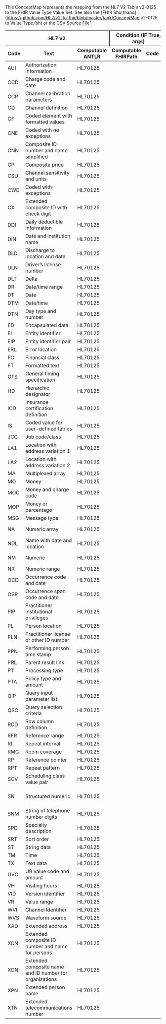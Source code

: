 This ConceptMap represents the mapping from the HL7 V2 Table v2-0125 to the FHIR Value Type Value Set. See also the [FHIR Shorthand](https://github.com/HL7/v2-to-fhir/blob/master/tank/ConceptMap v2-0125 to Value Type.fsh) or the [CSV Source File](https://github.com/HL7/v2-to-fhir/blob/master/mappings/)"
<table class='grid'><thead>
<tr><th colspan='3' style='border-right: 2px solid black;'>HL7 v2</th><th colspan='3' style='border-right: 2px solid black;'>Condition (IF True, args)</th><th colspan='4'>HL7 FHIR</th><th>Comments</th></tr>
<tr><th>Code</th><th>Text</th><th>Computable ANTLR</th><th>Computable FHIRPath</th><th>Code</th><th>&#xA0;</th><th>Display</th><th>Code System</th><th>&#xA0;</th></tr></thead>
<tbody>
<tr><td>AUI</td><td>Authorization information</td><td style='border-right: 2px'>HL70125</td><td></td><td></td><td style='border-right: 2px'></td><td></td><td></td><td></td><td></td><td></td></tr>
<tr><td>CCD</td><td>Charge code and date</td><td style='border-right: 2px'>HL70125</td><td></td><td></td><td style='border-right: 2px'></td><td></td><td></td><td></td><td></td><td></td></tr>
<tr><td>CCP</td><td>Channel calibration parameters</td><td style='border-right: 2px'>HL70125</td><td></td><td></td><td style='border-right: 2px'></td><td></td><td></td><td></td><td></td><td></td></tr>
<tr><td>CD</td><td>Channel definition</td><td style='border-right: 2px'>HL70125</td><td></td><td></td><td style='border-right: 2px'></td><td></td><td></td><td></td><td></td><td></td></tr>
<tr><td>CF</td><td>Coded element with formatted values</td><td style='border-right: 2px'>HL70125</td><td></td><td></td><td style='border-right: 2px'></td><td>valueCodeableConcept</td><td></td><td></td><td></td><td></td></tr>
<tr><td>CNE</td><td>Coded with no exceptions</td><td style='border-right: 2px'>HL70125</td><td></td><td></td><td style='border-right: 2px'></td><td>valueCodeableConcept</td><td></td><td></td><td></td><td></td></tr>
<tr><td>CNN</td><td>Composite ID number and name simplified</td><td style='border-right: 2px'>HL70125</td><td></td><td></td><td style='border-right: 2px'></td><td></td><td></td><td></td><td></td><td></td></tr>
<tr><td>CP</td><td>Composite price</td><td style='border-right: 2px'>HL70125</td><td></td><td></td><td style='border-right: 2px'></td><td></td><td></td><td></td><td></td><td></td></tr>
<tr><td>CSU</td><td>Channel sensitivity and units</td><td style='border-right: 2px'>HL70125</td><td></td><td></td><td style='border-right: 2px'></td><td></td><td></td><td></td><td></td><td></td></tr>
<tr><td>CWE</td><td>Coded with exceptions</td><td style='border-right: 2px'>HL70125</td><td></td><td></td><td style='border-right: 2px'></td><td>valueCodeableConcept</td><td></td><td></td><td></td><td></td></tr>
<tr><td>CX</td><td>Extended composite ID with check digit</td><td style='border-right: 2px'>HL70125</td><td></td><td></td><td style='border-right: 2px'></td><td></td><td></td><td></td><td></td><td></td></tr>
<tr><td>DDI</td><td>Daily deductible information</td><td style='border-right: 2px'>HL70125</td><td></td><td></td><td style='border-right: 2px'></td><td></td><td></td><td></td><td></td><td></td></tr>
<tr><td>DIN</td><td>Date and institution name</td><td style='border-right: 2px'>HL70125</td><td></td><td></td><td style='border-right: 2px'></td><td></td><td></td><td></td><td></td><td></td></tr>
<tr><td>DLD</td><td>Discharge to location and date</td><td style='border-right: 2px'>HL70125</td><td></td><td></td><td style='border-right: 2px'></td><td></td><td></td><td></td><td></td><td></td></tr>
<tr><td>DLN</td><td>Driver’s license number</td><td style='border-right: 2px'>HL70125</td><td></td><td></td><td style='border-right: 2px'></td><td></td><td></td><td></td><td></td><td></td></tr>
<tr><td>DLT</td><td>Delta</td><td style='border-right: 2px'>HL70125</td><td></td><td></td><td style='border-right: 2px'></td><td></td><td></td><td></td><td></td><td></td></tr>
<tr><td>DR</td><td>Date/time range</td><td style='border-right: 2px'>HL70125</td><td></td><td></td><td style='border-right: 2px'></td><td>valuePeriod</td><td></td><td></td><td></td><td></td></tr>
<tr><td>DT</td><td>Date</td><td style='border-right: 2px'>HL70125</td><td></td><td></td><td style='border-right: 2px'></td><td>valueDateTime</td><td></td><td></td><td></td><td></td></tr>
<tr><td>DTM</td><td>Date/time</td><td style='border-right: 2px'>HL70125</td><td></td><td></td><td style='border-right: 2px'></td><td>valueDateTime</td><td></td><td></td><td></td><td></td></tr>
<tr><td>DTN</td><td>Day type and number</td><td style='border-right: 2px'>HL70125</td><td></td><td></td><td style='border-right: 2px'></td><td></td><td></td><td></td><td></td><td></td></tr>
<tr><td>ED</td><td>Encapsulated data</td><td style='border-right: 2px'>HL70125</td><td></td><td></td><td style='border-right: 2px'></td><td></td><td></td><td></td><td></td><td></td></tr>
<tr><td>EI</td><td>Entity identifier</td><td style='border-right: 2px'>HL70125</td><td></td><td></td><td style='border-right: 2px'></td><td></td><td></td><td></td><td></td><td></td></tr>
<tr><td>EIP</td><td>Entity identifier pair</td><td style='border-right: 2px'>HL70125</td><td></td><td></td><td style='border-right: 2px'></td><td></td><td></td><td></td><td></td><td></td></tr>
<tr><td>ERL</td><td>Error location</td><td style='border-right: 2px'>HL70125</td><td></td><td></td><td style='border-right: 2px'></td><td></td><td></td><td></td><td></td><td></td></tr>
<tr><td>FC</td><td>Financial class</td><td style='border-right: 2px'>HL70125</td><td></td><td></td><td style='border-right: 2px'></td><td></td><td></td><td></td><td></td><td></td></tr>
<tr><td>FT</td><td>Formatted text</td><td style='border-right: 2px'>HL70125</td><td></td><td></td><td style='border-right: 2px'></td><td>valueString</td><td></td><td></td><td></td><td></td></tr>
<tr><td>GTS</td><td>General timing specification</td><td style='border-right: 2px'>HL70125</td><td></td><td></td><td style='border-right: 2px'></td><td></td><td></td><td></td><td></td><td></td></tr>
<tr><td>HD</td><td>Hierarchic designator</td><td style='border-right: 2px'>HL70125</td><td></td><td></td><td style='border-right: 2px'></td><td></td><td></td><td></td><td></td><td></td></tr>
<tr><td>ICD</td><td>Insurance certification definition</td><td style='border-right: 2px'>HL70125</td><td></td><td></td><td style='border-right: 2px'></td><td></td><td></td><td></td><td></td><td></td></tr>
<tr><td>IS</td><td>Coded value for user-defined tables</td><td style='border-right: 2px'>HL70125</td><td></td><td></td><td style='border-right: 2px'></td><td>valueCodeableConcept</td><td></td><td></td><td></td><td></td></tr>
<tr><td>JCC</td><td>Job code/class</td><td style='border-right: 2px'>HL70125</td><td></td><td></td><td style='border-right: 2px'></td><td></td><td></td><td></td><td></td><td></td></tr>
<tr><td>LA1</td><td>Location with address variation 1</td><td style='border-right: 2px'>HL70125</td><td></td><td></td><td style='border-right: 2px'></td><td></td><td></td><td></td><td></td><td></td></tr>
<tr><td>LA2</td><td>Location with address variation 2</td><td style='border-right: 2px'>HL70125</td><td></td><td></td><td style='border-right: 2px'></td><td></td><td></td><td></td><td></td><td></td></tr>
<tr><td>MA</td><td>Multiplexed array</td><td style='border-right: 2px'>HL70125</td><td></td><td></td><td style='border-right: 2px'></td><td></td><td></td><td></td><td></td><td></td></tr>
<tr><td>MO</td><td>Money</td><td style='border-right: 2px'>HL70125</td><td></td><td></td><td style='border-right: 2px'></td><td></td><td></td><td></td><td></td><td></td></tr>
<tr><td>MOC</td><td>Money and charge code</td><td style='border-right: 2px'>HL70125</td><td></td><td></td><td style='border-right: 2px'></td><td></td><td></td><td></td><td></td><td></td></tr>
<tr><td>MOP</td><td>Money or percentage</td><td style='border-right: 2px'>HL70125</td><td></td><td></td><td style='border-right: 2px'></td><td></td><td></td><td></td><td></td><td></td></tr>
<tr><td>MSG</td><td>Message type</td><td style='border-right: 2px'>HL70125</td><td></td><td></td><td style='border-right: 2px'></td><td></td><td></td><td></td><td></td><td></td></tr>
<tr><td>NA</td><td>Numeric array</td><td style='border-right: 2px'>HL70125</td><td></td><td></td><td style='border-right: 2px'></td><td></td><td>#ext-valueNumericArray"</td><td></td><td></td><td></td></tr>
<tr><td>NDL</td><td>Name with date and location</td><td style='border-right: 2px'>HL70125</td><td></td><td></td><td style='border-right: 2px'></td><td></td><td></td><td></td><td></td><td></td></tr>
<tr><td>NM</td><td>Numeric</td><td style='border-right: 2px'>HL70125</td><td></td><td></td><td style='border-right: 2px'></td><td>valueInteger or valueQuantity</td><td></td><td></td><td></td><td></td></tr>
<tr><td>NR</td><td>Numeric range</td><td style='border-right: 2px'>HL70125</td><td></td><td></td><td style='border-right: 2px'></td><td>valueRange</td><td></td><td></td><td></td><td></td></tr>
<tr><td>OCD</td><td>Occurrence code and date</td><td style='border-right: 2px'>HL70125</td><td></td><td></td><td style='border-right: 2px'></td><td></td><td></td><td></td><td></td><td></td></tr>
<tr><td>OSP</td><td>Occurrence span code and date</td><td style='border-right: 2px'>HL70125</td><td></td><td></td><td style='border-right: 2px'></td><td></td><td></td><td></td><td></td><td></td></tr>
<tr><td>PIP</td><td>Practitioner institutional privileges</td><td style='border-right: 2px'>HL70125</td><td></td><td></td><td style='border-right: 2px'></td><td></td><td></td><td></td><td></td><td></td></tr>
<tr><td>PL</td><td>Person location</td><td style='border-right: 2px'>HL70125</td><td></td><td></td><td style='border-right: 2px'></td><td></td><td></td><td></td><td></td><td></td></tr>
<tr><td>PLN</td><td>Practitioner license or other ID number</td><td style='border-right: 2px'>HL70125</td><td></td><td></td><td style='border-right: 2px'></td><td></td><td></td><td></td><td></td><td></td></tr>
<tr><td>PPN</td><td>Performing person time stamp</td><td style='border-right: 2px'>HL70125</td><td></td><td></td><td style='border-right: 2px'></td><td></td><td></td><td></td><td></td><td></td></tr>
<tr><td>PRL</td><td>Parent result link</td><td style='border-right: 2px'>HL70125</td><td></td><td></td><td style='border-right: 2px'></td><td></td><td></td><td></td><td></td><td></td></tr>
<tr><td>PT</td><td>Processing type</td><td style='border-right: 2px'>HL70125</td><td></td><td></td><td style='border-right: 2px'></td><td></td><td></td><td></td><td></td><td></td></tr>
<tr><td>PTA</td><td>Policy type and amount</td><td style='border-right: 2px'>HL70125</td><td></td><td></td><td style='border-right: 2px'></td><td></td><td></td><td></td><td></td><td></td></tr>
<tr><td>QIP</td><td>Query input parameter list</td><td style='border-right: 2px'>HL70125</td><td></td><td></td><td style='border-right: 2px'></td><td></td><td></td><td></td><td></td><td></td></tr>
<tr><td>QSC</td><td>Query selection criteria</td><td style='border-right: 2px'>HL70125</td><td></td><td></td><td style='border-right: 2px'></td><td></td><td></td><td></td><td></td><td></td></tr>
<tr><td>RCD</td><td>Row column definition</td><td style='border-right: 2px'>HL70125</td><td></td><td></td><td style='border-right: 2px'></td><td></td><td></td><td></td><td></td><td></td></tr>
<tr><td>RFR</td><td>Reference range</td><td style='border-right: 2px'>HL70125</td><td></td><td></td><td style='border-right: 2px'></td><td></td><td></td><td></td><td></td><td></td></tr>
<tr><td>RI</td><td>Repeat interval</td><td style='border-right: 2px'>HL70125</td><td></td><td></td><td style='border-right: 2px'></td><td></td><td></td><td></td><td></td><td></td></tr>
<tr><td>RMC</td><td>Room coverage</td><td style='border-right: 2px'>HL70125</td><td></td><td></td><td style='border-right: 2px'></td><td></td><td></td><td></td><td></td><td></td></tr>
<tr><td>RP</td><td>Reference pointer</td><td style='border-right: 2px'>HL70125</td><td></td><td></td><td style='border-right: 2px'></td><td></td><td></td><td></td><td></td><td></td></tr>
<tr><td>RPT</td><td>Repeat pattern</td><td style='border-right: 2px'>HL70125</td><td></td><td></td><td style='border-right: 2px'></td><td></td><td></td><td></td><td></td><td></td></tr>
<tr><td>SCV</td><td>Scheduling class value pair</td><td style='border-right: 2px'>HL70125</td><td></td><td></td><td style='border-right: 2px'></td><td></td><td></td><td></td><td></td><td></td></tr>
<tr><td>SN</td><td>Structured numeric</td><td style='border-right: 2px'>HL70125</td><td></td><td></td><td style='border-right: 2px'></td><td>valueInteger, valueRange or valueRatio</td><td></td><td></td><td></td><td></td></tr>
<tr><td>SNM</td><td>String of telephone number digits</td><td style='border-right: 2px'>HL70125</td><td></td><td></td><td style='border-right: 2px'></td><td></td><td></td><td></td><td></td><td></td></tr>
<tr><td>SPD</td><td>Specialty description</td><td style='border-right: 2px'>HL70125</td><td></td><td></td><td style='border-right: 2px'></td><td></td><td></td><td></td><td></td><td></td></tr>
<tr><td>SRT</td><td>Sort order</td><td style='border-right: 2px'>HL70125</td><td></td><td></td><td style='border-right: 2px'></td><td></td><td></td><td></td><td></td><td></td></tr>
<tr><td>ST</td><td>String data</td><td style='border-right: 2px'>HL70125</td><td></td><td></td><td style='border-right: 2px'></td><td>valueString</td><td></td><td></td><td></td><td></td></tr>
<tr><td>TM</td><td>Time</td><td style='border-right: 2px'>HL70125</td><td></td><td></td><td style='border-right: 2px'></td><td>valueTime</td><td></td><td></td><td></td><td></td></tr>
<tr><td>TX</td><td>Text data</td><td style='border-right: 2px'>HL70125</td><td></td><td></td><td style='border-right: 2px'></td><td>valueString</td><td></td><td></td><td></td><td></td></tr>
<tr><td>UVC</td><td>UB value code and amount</td><td style='border-right: 2px'>HL70125</td><td></td><td></td><td style='border-right: 2px'></td><td></td><td></td><td></td><td></td><td></td></tr>
<tr><td>VH</td><td>Visiting hours</td><td style='border-right: 2px'>HL70125</td><td></td><td></td><td style='border-right: 2px'></td><td></td><td></td><td></td><td></td><td></td></tr>
<tr><td>VID</td><td>Version identifier</td><td style='border-right: 2px'>HL70125</td><td></td><td></td><td style='border-right: 2px'></td><td></td><td></td><td></td><td></td><td></td></tr>
<tr><td>VR</td><td>Value range</td><td style='border-right: 2px'>HL70125</td><td></td><td></td><td style='border-right: 2px'></td><td>valueRange</td><td></td><td></td><td></td><td></td></tr>
<tr><td>WVI</td><td>Channel Identifier</td><td style='border-right: 2px'>HL70125</td><td></td><td></td><td style='border-right: 2px'></td><td></td><td></td><td></td><td></td><td></td></tr>
<tr><td>WVS</td><td>Waveform source</td><td style='border-right: 2px'>HL70125</td><td></td><td></td><td style='border-right: 2px'></td><td></td><td></td><td></td><td></td><td></td></tr>
<tr><td>XAD</td><td>Extended address</td><td style='border-right: 2px'>HL70125</td><td></td><td></td><td style='border-right: 2px'></td><td></td><td></td><td></td><td></td><td></td></tr>
<tr><td>XCN</td><td>Extended composite ID number and name for persons</td><td style='border-right: 2px'>HL70125</td><td></td><td></td><td style='border-right: 2px'></td><td></td><td></td><td></td><td></td><td></td></tr>
<tr><td>XON</td><td>Extended composite name and ID number for organizations</td><td style='border-right: 2px'>HL70125</td><td></td><td></td><td style='border-right: 2px'></td><td></td><td></td><td></td><td></td><td></td></tr>
<tr><td>XPN</td><td>Extended person name</td><td style='border-right: 2px'>HL70125</td><td></td><td></td><td style='border-right: 2px'></td><td></td><td></td><td></td><td></td><td></td></tr>
<tr><td>XTN</td><td>Extended telecommunications number</td><td style='border-right: 2px'>HL70125</td><td></td><td></td><td style='border-right: 2px'></td><td></td><td></td><td></td><td></td><td></td></tr>
</tbody></table>
